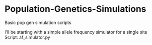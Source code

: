 # Population-Genetics-Simulations
Basic pop gen simulation scripts

I'll be starting with a simple allele frequency simulator for a single site
Script: af_simulator.py
